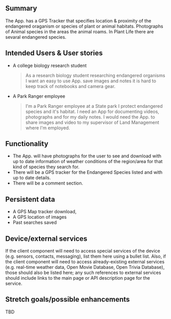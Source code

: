 ## Summary

The App. has a GPS Tracker that specifies location & proximity of the endangered oraganism or species of plant or animal habitats.
Photographs of Animal species in the areas the animal roams. In Plant Life there are sevaral endangered species.


## Intended Users & User stories

* A college biology research student  
    > As a research biology student researching endangered organisms I want an easy to use App. save images and notes it is hard to keep track of notebooks and camera gear.  
    
* A Park Ranger employee
    > I'm a Park Ranger employee at a State park I protect endangered species and it's habitat. I need an App for documenting videos, photographs and for my daily notes.
    I would need the App. to share images and video to my supervisor of Land Management where I'm employed.

## Functionality

* The App. will have photographs for the user to see and download with up to date information of weather conditions of the region/area for that kind of species they search for. 
* There will be a GPS tracker for the Endangered Species listed and with up to date details. 
* There will be a comment section.
 

## Persistent data
* A GPS Map tracker download,
* A GPS location of images 
* Past searches saved
    
## Device/external services

If the client component will need to access special services of the device (e.g. sensors, contacts, messaging), list them here using a bullet list. Also, if the client component will need to access already-existing external services (e.g. real-time weather data, Open Movie Database, Open Trivia Database), those should also be listed here; any such references to external services should include links to the main page or API description page for the service.

## Stretch goals/possible enhancements 

TBD
